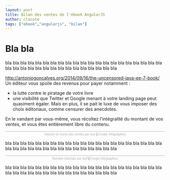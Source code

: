 ```yaml
---
layout: post
title: Bilan des ventes de l'ebook AngularJS
author: clacote
tags: ["ebook","angularjs", "bilan"]
---
```


# Bla bla

bla bla bla bla bla bla
bla bla bla bla bla bla
bla bla bla bla bla bla
bla bla bla bla bla bla
bla bla bla bla bla bla
bla bla bla bla bla bla

http://antoniogoncalves.org/2014/09/16/the-uncensored-java-ee-7-book/
Un éditeur vous spoile des revenus pour payer notamment :
- la lutte contre le piratage de votre livre
- une visibilité que Twitter et Google menant à votre landing page peut quasiment égaler.
Mais en plus, il se pait le luxe de vous imposer des choix éditoriaux, comme censurer des anecdotes.

En le vandant par vous-même, vous récoltez l'intégralité du montant de vos ventes, et vous êtes entièrement libre du contenu.

<script id="infogram_0_ebook--ventes-en-montants" src="//e.infogr.am/js/embed.js" type="text/javascript"></script><div style="width:100%;border-top:1px solid #acacac;padding-top:3px;font-family:Arial;font-size:10px;text-align:center;"><a target="_blank" href="//infogr.am/ebook--ventes-en-montants" style="color:#acacac;text-decoration:none;">Volume en euros des ventes par jour</a> | <a style="color:#acacac;text-decoration:none;" href="//infogr.am" target="_blank">Create Infographics</a></div>


bla bla bla bla bla bla
bla bla bla bla bla bla
bla bla bla bla bla bla
bla bla bla bla bla bla
bla bla bla bla bla bla
bla bla bla bla bla bla

<script id="infogram_0_ebook--volume-par-tarif" src="//e.infogr.am/js/embed.js" type="text/javascript"></script>
<div style="width:100%;border-top:1px solid #acacac;padding-top:3px;font-family:Arial;font-size:10px;text-align:center;"><a target="_blank" href="//infogr.am/ebook--volume-par-tarif" style="color:#acacac;text-decoration:none;">Nombre d'achats par tarif</a> | <a style="color:#acacac;text-decoration:none;" href="//infogr.am" target="_blank">Create Infographics</a></div>

bla bla bla bla bla bla
bla bla bla bla bla bla
bla bla bla bla bla bla
bla bla bla bla bla bla
bla bla bla bla bla bla
bla bla bla bla bla bla
